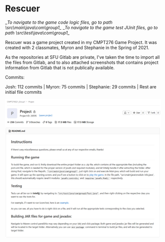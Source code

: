 # Rescuer

__To navigate to the game code logic files, go to path \src\main\java\com\group1\__
__To navigate to the game test JUnit files, go to path \src\test\java\com\group1\__

Rescuer was a game project created in my CMPT276 Game Project. It was created with 2 classmates, Myron and Stephanie in the Spring of 2021. 

As the repositories at SFU Gitlab are private, I've taken the time to import all the files from Gitlab, and to also attached screenshots that contains project information from Gitlab that is not publically available.

Commits:

Josh: 112 commits | 
Myron: 75 commits | 
Stephanie: 29 commits | Rest are initial file commits


![Alt text](https://github.com/joshxgchen/Rescuer/blob/main/gitlab2.PNG?raw=true "Test")
![Alt text](https://github.com/joshxgchen/Rescuer/blob/main/gitlab.PNG?raw=true "Test")
